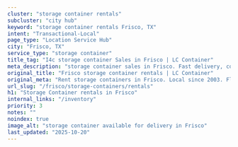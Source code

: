 ```yaml
---
cluster: "storage container rentals"
subcluster: "city hub"
keyword: "storage container rentals Frisco, TX"
intent: "Transactional-Local"
page_type: "Location Service Hub"
city: "Frisco, TX"
service_type: "storage container"
title_tag: "I4c storage container Sales in Frisco | LC Container"
meta_description: "storage container sales in Frisco. Fast delivery, competitive pricing. Serving storage containers area. Quote ID: RV4. Call (214) 524-4168 for your free quote today."
original_title: "Frisco storage container rentals | LC Container"
original_meta: "Rent storage containers in Frisco. Local since 2003. Flexible rental terms. Same-week delivery available. Get your free quote — call (214) 524-4168 today."
url_slug: "/frisco/storage-containers/rentals"
h1: "Storage Container rentals in Frisco"
internal_links: "/inventory"
priority: 3
notes: ""
noindex: true
image_alt: "storage container available for delivery in Frisco"
last_updated: "2025-10-20"
---
```


<!-- TODO: Add unique city/inventory copy, images, and internal links here. -->
